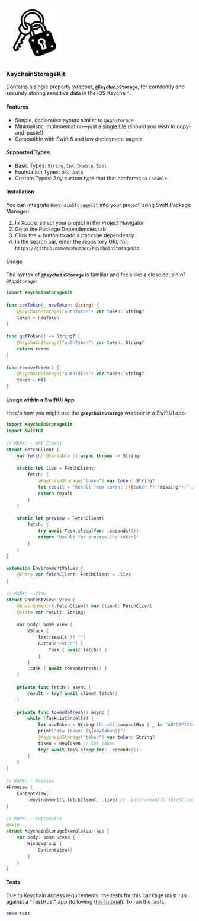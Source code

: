<img src="Images/logo.png" height="150">

### KeychainStorageKit

Contains a single property wrapper, **`@KeychainStorage`**, for conviently and securely storing sensitive data in the iOS Keychain. 

#### Features

- Simple, declarative syntax similar to `@AppStorage`
- Minimalistic implementation—just a [single file](KeychainStorageKit/KeychainStorage.swift) (should you wish to copy-and-paste!)
- Compatible with Swift 6 and low deployment targets

#### Supported Types

- Basic Types: `String`, `Int`, `Double`, `Bool`
- Foundation Types: `URL`, `Data`
- Custom Types: Any custom type that that conforms to `Codable`

#### Installation

You can integrate `KeychainStorageKit` into your project using Swift Package Manager:

1. In Xcode, select your project in the Project Navigator
2. Go to the Package Dependencies tab
3. Click the + button to add a package dependency
4. In the search bar, enter the repository URL for: `https://github.com/maxhumber/KeychainStorageKit` 

#### Usage

The syntax of **`@KeychainStorage`** is familiar and feels like a close cousin of `@AppStorage`:

```swift
import KeychainStorageKit

func setToken(_ newToken: String) {
    @KeychainStorage("authToken") var token: String?
    token = newToken
}

func getToken() -> String? {
    @KeychainStorage("authToken") var token: String?
    return token
}

func removeToken() {
    @KeychainStorage("authToken") var token: String?
    token = nil
}
```

#### Usage within a SwiftUI App

Here's how you might use the **`@KeychainStorage`** wrapper in a SwiftUI app:

```swift
import KeychainStorageKit
import SwiftUI

// MARK: - API Client
struct FetchClient {
    var fetch: @Sendable () async throws -> String
    
    static let live = FetchClient(
        fetch: {
            @KeychainStorage("token") var token: String?
            let result = "Result from token: [\(token ?? "missing")]" // Use token
            return result
        }
    )
    
    static let preview = FetchClient(
        fetch: {
            try await Task.sleep(for: .seconds(2))
            return "Result for preview [no token]"
        }
    )
}

extension EnvironmentValues {
    @Entry var fetchClient: FetchClient = .live
}

// MARK: - View
struct ContentView: View {
    @Environment(\.fetchClient) var client: FetchClient
    @State var result: String?
    
    var body: some View {
        VStack {
            Text(result ?? "")
            Button("Fetch") {
                Task { await fetch() }
            }
        }
        .task { await tokenRefresh() }
    }
    
    private func fetch() async {
        result = try? await client.fetch()
    }
    
    private func tokenRefresh() async {
        while !Task.isCancelled {
            let newToken = String((0..<5).compactMap { _ in "ABCDEF1234567890".randomElement() })
            print("New token: [\(newToken)]")
            @KeychainStorage("token") var token: String?
            token = newToken // Set token
            try? await Task.sleep(for: .seconds(5))
        }
    }
}

// MARK: - Preview
#Preview {
    ContentView()
        .environment(\.fetchClient, .live) // .environment(\.fetchClient, .preview)
}

// MARK: - Entrypoint
@main
struct KeychainStorageExampleApp: App {
    var body: some Scene {
        WindowGroup {
            ContentView()
        }
    }
}
```

#### Tests

Due to Keychain access requirements, the tests for this package must run against a "TestHost" app (following [this tutorial](https://belief-driven-design.com/testing-swift-packages-with-a-test-host-56bf1/)). To run the tests:

```zsh
make test
```
